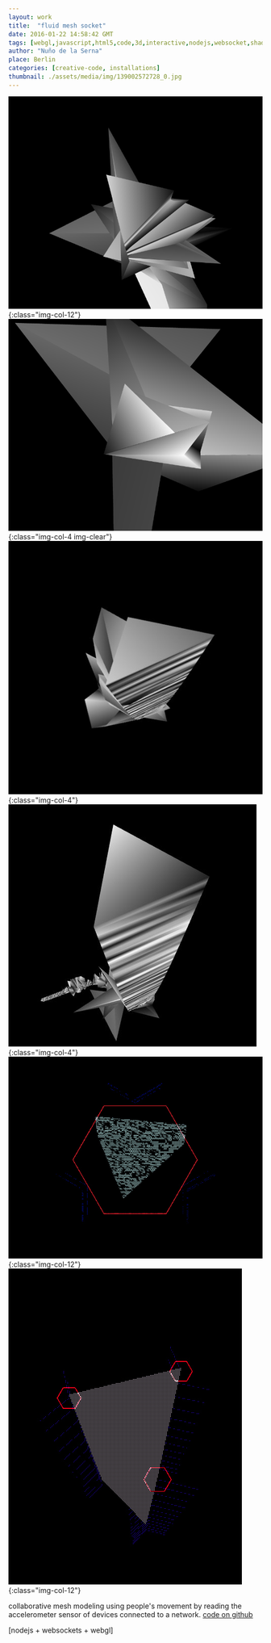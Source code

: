 ```yaml
---
layout: work
title:  "fluid mesh socket"
date: 2016-01-22 14:58:42 GMT
tags: [webgl,javascript,html5,code,3d,interactive,nodejs,websocket,shaders,glsl,mobile devices,computer graphics]
author: "Nuño de la Serna"
place: Berlin
categories: [creative-code, installations]
thumbnail: ./assets/media/img/139002572728_0.jpg
---
```

![137814892418_1](./assets/media/img/137814892418_1.png){:class="img-col-12"}![137814892418_0](./assets/media/img/137814892418_0.png){:class="img-col-4 img-clear"}![137814892418_2](./assets/media/img/137814892418_2.jpg){:class="img-col-4"}![137814892418_3](./assets/media/img/137814892418_3.jpg){:class="img-col-4"}![139002572728_0](./assets/media/img/139002572728_0.jpg){:class="img-col-12"}![139002572728_1](./assets/media/img/139002572728_1.jpg){:class="img-col-12"}


collaborative mesh modeling using people's movement by reading the accelerometer sensor of devices connected to a network.
[code on github](https://github.com/action-script/fluid-shape-socket/)


[nodejs + websockets + webgl]


